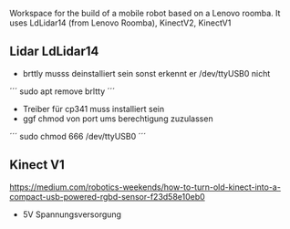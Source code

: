 Workspace for the build of a mobile robot based on a Lenovo roomba.
It uses LdLidar14 (from Lenovo Roomba), KinectV2, KinectV1

## Lidar LdLidar14

- brttly musss deinstalliert sein sonst erkennt er /dev/ttyUSB0 nicht

´´´
sudo apt remove brltty
´´´
- Treiber für cp341 muss installiert sein
- ggf chmod von port ums berechtigung zuzulassen

´´´
sudo chmod 666 /dev/ttyUSB0
´´´

## Kinect V1
https://medium.com/robotics-weekends/how-to-turn-old-kinect-into-a-compact-usb-powered-rgbd-sensor-f23d58e10eb0

- 5V Spannungsversorgung
